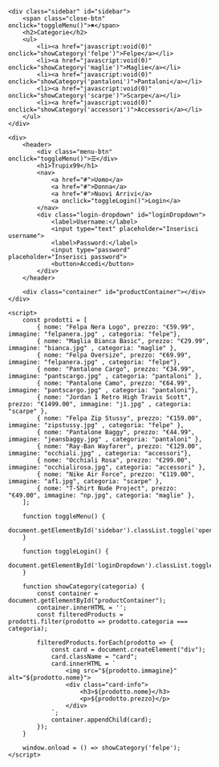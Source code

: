 <!DOCTYPE html>
<html lang="it">
<head>
    <meta charset="UTF-8">
    <title>Trupix99 - Home</title>
    <style>
        body {
            font-family: 'Helvetica Neue', sans-serif;
            margin: 0;
            background: url("sfondo.jpg") no-repeat center center fixed;
			background-size: cover;
            color: #000;
            text-align: left;
            display: flex;
            flex-direction: column;
            transition: margin-left 0.3s ease;
            min-height: 100vh;
            box-sizing: border-box;
        }
        header {
            display: flex;
            justify-content: space-between;
            align-items: center;
            padding: 20px;
            border-bottom: 1px solid #ddd;
            width: 100%;
            box-sizing: border-box;
        }
        h1 {
            margin: 0;
            font-size: 32px;
            text-transform: uppercase;
            letter-spacing: 2px;
        }
        nav a {
            margin-left: 20px;
            text-decoration: none;
            color: #000;
            font-weight: bold;
            cursor: pointer;
        }
        .sidebar {
            width: 250px;
            padding: 20px;
            border-right: 1px solid #ddd;
            position: fixed;
            left: -270px;
            transition: left 0.3s ease;
            background: url('sfondo.jpg') no-repeat center center fixed;
            background-size: cover;
            height: 100%;
            z-index: 100;
            box-sizing: border-box;
			color: #000;
        }
        .sidebar.open {
			color: #000;
            left: 0;
        }
        .close-btn {
            cursor: pointer;
            font-size: 24px;
            position: absolute;
            top: 10px;
            right: 10px;
        }
        .menu-btn {
            cursor: pointer;
            padding: 10px;
            font-size: 24px;
        }
        .container {
            display: grid;
            grid-template-columns: repeat(auto-fill, minmax(200px, 1fr));
            gap: 20px;
            padding: 40px;
            box-sizing: border-box;
            flex-grow: 1;
        }
        .card img {
            max-width: 100%;
            border-radius: 8px;
        }
        .card-info {
            text-align: center;
        }
        .login-dropdown {
            display: none;
            position: absolute;
            top: 60px;
            right: 20px;
            background: #fff;
            border: 1px solid #ddd;
            padding: 20px;
            box-shadow: 0 4px 8px rgba(0, 0, 0, 0.1);
            border-radius: 8px;
            z-index: 200;
            box-sizing: border-box;
        }
        .login-dropdown.open {
            display: block;
        }
        .login-dropdown input {
            display: block;
            width: 100%;
            padding: 10px;
            margin: 10px 0;
            border: 1px solid #ccc;
            border-radius: 5px;
            box-sizing: border-box;
        }
        .login-dropdown button {
            padding: 10px 20px;
            background: #000;
            color: #fff;
            border: none;
            border-radius: 5px;
            cursor: pointer;
        }
    </style>
</head>
<body>

    <div class="sidebar" id="sidebar">
        <span class="close-btn" onclick="toggleMenu()">✖</span>
        <h2>Categorie</h2>
        <ul>
            <li><a href="javascript:void(0)" onclick="showCategory('felpe')">Felpe</a></li>
            <li><a href="javascript:void(0)" onclick="showCategory('maglie')">Maglie</a></li>
            <li><a href="javascript:void(0)" onclick="showCategory('pantaloni')">Pantaloni</a></li>
            <li><a href="javascript:void(0)" onclick="showCategory('scarpe')">Scarpe</a></li>
            <li><a href="javascript:void(0)" onclick="showCategory('accessori')">Accessori</a></li>
        </ul>
    </div>

    <div>
        <header>
            <div class="menu-btn" onclick="toggleMenu()">☰</div>
            <h1>Trupix99</h1>
            <nav>
                <a href="#">Uomo</a>
                <a href="#">Donna</a>
                <a href="#">Nuovi Arrivi</a>
                <a onclick="toggleLogin()">Login</a>
            </nav>
            <div class="login-dropdown" id="loginDropdown">
                <label>Username:</label>
                <input type="text" placeholder="Inserisci username">
                <label>Password:</label>
                <input type="password" placeholder="Inserisci password">
                <button>Accedi</button>
            </div>
        </header>

        <div class="container" id="productContainer"></div>
    </div>

    <script>
        const prodotti = [
            { nome: "Felpa Nera Logo", prezzo: "€59.99", immagine: "felpanera.jpg" , categoria: "felpe"},
            { nome: "Maglia Bianca Basic", prezzo: "€29.99", immagine: "bianca.jpg" , categoria: "maglie" },
            { nome: "Felpa Oversize", prezzo: "€69.99", immagine: "felpanera.jpg" , categoria: "felpe"},
            { nome: "Pantalone Cargo", prezzo: "€34.99", immagine: "pantscargo.jpg" , categoria: "pantaloni" },
            { nome: "Pantalone Camo", prezzo: "€64.99", immagine: "pantscargo.jpg" , categoria: "pantaloni"},
            { nome: "Jordan 1 Retro High Travis Scott", prezzo: "€1499.00", immagine: "j1.jpg" , categoria: "scarpe" },
            { nome: "Felpa Zip Stussy", prezzo: "€159.00", immagine: "zipstussy.jpg" , categoria: "felpe" },
            { nome: "Pantalone Baggy", prezzo: "€44.99", immagine: "jeansbaggy.jpg" , categoria: "pantaloni" },
            { nome: "Ray-Ban Wayfarer", prezzo: "€129.00", immagine: "occhiali.jpg" , categoria: "accessori"},
            { nome: "Occhiali Rosa", prezzo: "€299.00", immagine: "occhialirosa.jpg", categoria: "accessori" },
			{ nome: "Nike Air Force", prezzo: "€119.00", immagine: "af1.jpg", categoria: "scarpe" },
			{ nome: "T-Shirt Nude Project", prezzo: "€49.00", immagine: "np.jpg", categoria: "maglie" },
        ];

        function toggleMenu() {
            document.getElementById('sidebar').classList.toggle('open');
        }

        function toggleLogin() {
            document.getElementById('loginDropdown').classList.toggle('open');
        }

        function showCategory(categoria) {
            const container = document.getElementById("productContainer");
            container.innerHTML = '';
            const filteredProducts = prodotti.filter(prodotto => prodotto.categoria === categoria);

            filteredProducts.forEach(prodotto => {
                const card = document.createElement("div");
                card.className = "card";
                card.innerHTML = `
                    <img src="${prodotto.immagine}" alt="${prodotto.nome}">
                    <div class="card-info">
                        <h3>${prodotto.nome}</h3>
                        <p>${prodotto.prezzo}</p>
                    </div>
                `;
                container.appendChild(card);
            });
        }

        window.onload = () => showCategory('felpe');
    </script>

</body>
</html>

